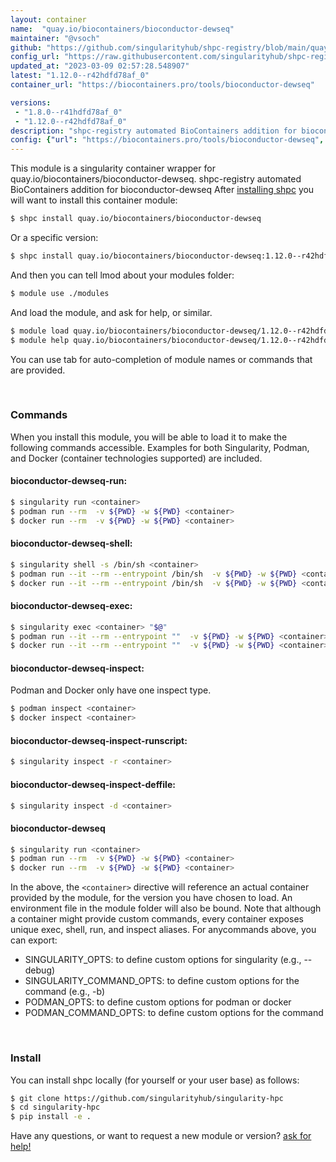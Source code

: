 ```yaml
---
layout: container
name:  "quay.io/biocontainers/bioconductor-dewseq"
maintainer: "@vsoch"
github: "https://github.com/singularityhub/shpc-registry/blob/main/quay.io/biocontainers/bioconductor-dewseq/container.yaml"
config_url: "https://raw.githubusercontent.com/singularityhub/shpc-registry/main/quay.io/biocontainers/bioconductor-dewseq/container.yaml"
updated_at: "2023-03-09 02:57:28.548907"
latest: "1.12.0--r42hdfd78af_0"
container_url: "https://biocontainers.pro/tools/bioconductor-dewseq"

versions:
 - "1.8.0--r41hdfd78af_0"
 - "1.12.0--r42hdfd78af_0"
description: "shpc-registry automated BioContainers addition for bioconductor-dewseq"
config: {"url": "https://biocontainers.pro/tools/bioconductor-dewseq", "maintainer": "@vsoch", "description": "shpc-registry automated BioContainers addition for bioconductor-dewseq", "latest": {"1.12.0--r42hdfd78af_0": "sha256:f012250e71887ac5f1b05bf70eef7477f16b974948f89c2bd96269097af219aa"}, "tags": {"1.8.0--r41hdfd78af_0": "sha256:15ef3930143ffc5fb5d73a2d78dd47c96577ea7ae0e0edb5957050e7d442da38", "1.12.0--r42hdfd78af_0": "sha256:f012250e71887ac5f1b05bf70eef7477f16b974948f89c2bd96269097af219aa"}, "docker": "quay.io/biocontainers/bioconductor-dewseq"}
---
```


This module is a singularity container wrapper for quay.io/biocontainers/bioconductor-dewseq.
shpc-registry automated BioContainers addition for bioconductor-dewseq
After [installing shpc](#install) you will want to install this container module:


```bash
$ shpc install quay.io/biocontainers/bioconductor-dewseq
```

Or a specific version:

```bash
$ shpc install quay.io/biocontainers/bioconductor-dewseq:1.12.0--r42hdfd78af_0
```

And then you can tell lmod about your modules folder:

```bash
$ module use ./modules
```

And load the module, and ask for help, or similar.

```bash
$ module load quay.io/biocontainers/bioconductor-dewseq/1.12.0--r42hdfd78af_0
$ module help quay.io/biocontainers/bioconductor-dewseq/1.12.0--r42hdfd78af_0
```

You can use tab for auto-completion of module names or commands that are provided.

<br>

### Commands

When you install this module, you will be able to load it to make the following commands accessible.
Examples for both Singularity, Podman, and Docker (container technologies supported) are included.

#### bioconductor-dewseq-run:

```bash
$ singularity run <container>
$ podman run --rm  -v ${PWD} -w ${PWD} <container>
$ docker run --rm  -v ${PWD} -w ${PWD} <container>
```

#### bioconductor-dewseq-shell:

```bash
$ singularity shell -s /bin/sh <container>
$ podman run --it --rm --entrypoint /bin/sh  -v ${PWD} -w ${PWD} <container>
$ docker run --it --rm --entrypoint /bin/sh  -v ${PWD} -w ${PWD} <container>
```

#### bioconductor-dewseq-exec:

```bash
$ singularity exec <container> "$@"
$ podman run --it --rm --entrypoint ""  -v ${PWD} -w ${PWD} <container> "$@"
$ docker run --it --rm --entrypoint ""  -v ${PWD} -w ${PWD} <container> "$@"
```

#### bioconductor-dewseq-inspect:

Podman and Docker only have one inspect type.

```bash
$ podman inspect <container>
$ docker inspect <container>
```

#### bioconductor-dewseq-inspect-runscript:

```bash
$ singularity inspect -r <container>
```

#### bioconductor-dewseq-inspect-deffile:

```bash
$ singularity inspect -d <container>
```



#### bioconductor-dewseq

```bash
$ singularity run <container>
$ podman run --rm  -v ${PWD} -w ${PWD} <container>
$ docker run --rm  -v ${PWD} -w ${PWD} <container>
```


In the above, the `<container>` directive will reference an actual container provided
by the module, for the version you have chosen to load. An environment file in the
module folder will also be bound. Note that although a container
might provide custom commands, every container exposes unique exec, shell, run, and
inspect aliases. For anycommands above, you can export:

 - SINGULARITY_OPTS: to define custom options for singularity (e.g., --debug)
 - SINGULARITY_COMMAND_OPTS: to define custom options for the command (e.g., -b)
 - PODMAN_OPTS: to define custom options for podman or docker
 - PODMAN_COMMAND_OPTS: to define custom options for the command

<br>

### Install

You can install shpc locally (for yourself or your user base) as follows:

```bash
$ git clone https://github.com/singularityhub/singularity-hpc
$ cd singularity-hpc
$ pip install -e .
```

Have any questions, or want to request a new module or version? [ask for help!](https://github.com/singularityhub/singularity-hpc/issues)